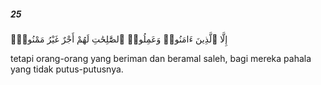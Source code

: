 ##### 25

<span class="ayah">إِلَّا ٱلَّذِينَ ءَامَنُوا۟ وَعَمِلُوا۟ ٱلصَّٰلِحَٰتِ لَهُمْ أَجْرٌ غَيْرُ مَمْنُونٍۭ</span>

<span class="ayah_translation">tetapi orang-orang yang beriman dan beramal saleh, bagi mereka pahala yang tidak putus-putusnya.</span>
